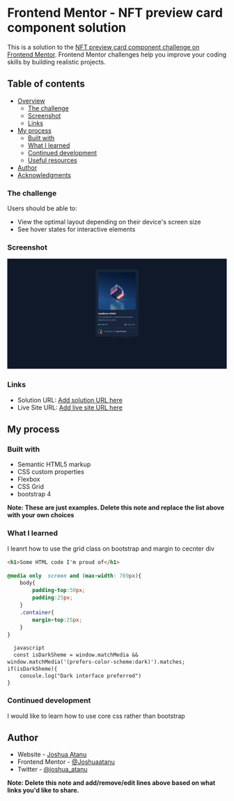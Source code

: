 # Frontend Mentor - NFT preview card component solution

This is a solution to the [NFT preview card component challenge on Frontend Mentor](https://www.frontendmentor.io/challenges/nft-preview-card-component-SbdUL_w0U). Frontend Mentor challenges help you improve your coding skills by building realistic projects. 

## Table of contents

- [Overview](#overview)
  - [The challenge](#the-challenge)
  - [Screenshot](#screenshot)
  - [Links](#links)
- [My process](#my-process)
  - [Built with](#built-with)
  - [What I learned](#what-i-learned)
  - [Continued development](#continued-development)
  - [Useful resources](#useful-resources)
- [Author](#author)
- [Acknowledgments](#acknowledgments)
### The challenge

Users should be able to:

- View the optimal layout depending on their device's screen size
- See hover states for interactive elements

### Screenshot

![](./images/Screenshot%20.png)

### Links

- Solution URL: [Add solution URL here](https://github.com/Joshuaatanu/NFT---preveiw)
- Live Site URL: [Add live site URL here](https://your-live-site-url.com)

## My process

### Built with

- Semantic HTML5 markup
- CSS custom properties
- Flexbox
- CSS Grid
- bootstrap 4


**Note: These are just examples. Delete this note and replace the list above with your own choices**

### What I learned

I leanrt how to use the grid class on bootstrap and margin  to cecnter div

```html
<h1>Some HTML code I'm proud of</h1>
```
```css
@media only  screen and (max-width: 769px){
    body{
        padding-top:50px;
        padding:25px;
    }
    .container{
        margin-top:25px;
    }
}
```
```
  javascript
  const isDarkSheme = window.matchMedia && window.matchMedia('(prefers-color-scheme:dark)').matches;
if(isDarkSheme){
    console.log("Dark interface preferred")
}
```
### Continued development
I would like to learn how to use core css  rather than bootstrap

## Author

- Website - [Joshua Atanu](https://linkedin.com/in/joshua-atanu)
- Frontend Mentor - [@Joshuaatanu](https://www.frontendmentor.io/profile/Joshuaatanu)
- Twitter - [@joshua_atanu](https://www.twitter.com/joshua_atanu)

**Note: Delete this note and add/remove/edit lines above based on what links you'd like to share.**

